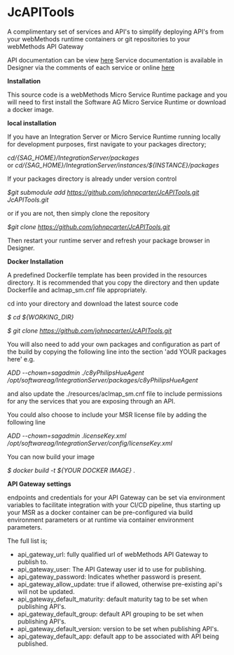 # JcAPITools

A complimentary set of services and API's to simplify deploying API's from your webMethods runtime containers or git repositories to your webMethods API Gateway

API documentation can be view [here]()
Service documentation is available in Designer via the comments of each service or online [here]()

**Installation**

This source code is a webMethods Micro Service Runtime package and you will need to first install the Software AG Micro Service Runtime or download a docker image.

**local installation**

If you have an Integration Server or Micro Service Runtime running locally for development purposes, first navigate to your packages directory;

*$cd /${SAG_HOME}/IntegrationServer/packages*  
or
*$cd /${SAG_HOME}/IntegrationServer/instances/${INSTANCE}/packages*  

If your packages directory is already under version control

*$git submodule add https://github.com/johnpcarter/JcAPITools.git JcAPITools.git*  

or if you are not, then simply clone the repository

*$git clone https://github.com/johnpcarter/JcAPITools.git*  

Then restart your runtime server and refresh your package browser in Designer.

**Docker Installation**

A predefined Dockerfile template has been provided in the resources directory. It is recommended that you copy the directory
and then update Dockerfile and aclmap_sm.cnf file appropriately.

cd into your directory and download the latest source code

*$ cd ${WORKING_DIR}*  

*$ git clone https://github.com/johnpcarter/JcAPITools.git*  

You will also need to add your own packages and configuration as part of the build by copying the following line into the section 'add YOUR packages here'
e.g.

*ADD --chown=sagadmin ./c8yPhilipsHueAgent /opt/softwareag/IntegrationServer/packages/c8yPhilipsHueAgent*  

and also update the ./resources/aclmap_sm.cnf file to include permissions for any the services that you are exposing through an API.

You could also choose to include your MSR license file by adding the following line

*ADD --chown=sagadmin .licenseKey.xml /opt/softwareag/IntegrationServer/config/licenseKey.xml*  

You can now build your image

*$ docker build -t ${YOUR DOCKER IMAGE} .*  

**API Gateway settings**

endpoints and credentials for your API Gateway can be set via environment variables to facilitate integration with your CI/CD pipeline, thus starting up your MSR as a docker container can
be pre-configured via build environment parameters or at runtime via container environment parameters. 

The full list is;
- api_gateway_url: fully qualified url of webMethods API Gateway to publish to.
- api_gateway_user: The API Gateway user id to use for publishing.
- api_gateway_password: Indicates whether password is present.
- api_gateway_allow_update: true if allowed, otherwise pre-existing api's will not be updated.
- api_gateway_default_maturity: default maturity tag to be set when publishing API's.
- api_gateway_default_group: default API grouping to be set when publishing API's.
- api_gateway_default_version: version to be set when publishing API's.
- api_gateway_default_app: default app to be associated with API being published.
